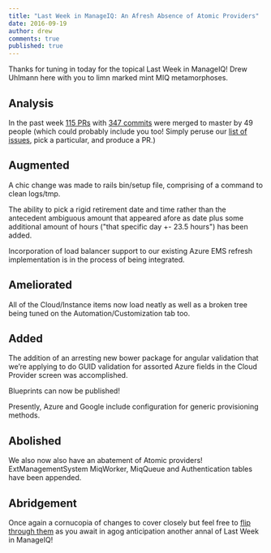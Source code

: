 ```yaml
---
title: "Last Week in ManageIQ: An Afresh Absence of Atomic Providers"
date: 2016-09-19
author: drew
comments: true
published: true
---
```


Thanks for tuning in today for the topical Last Week in ManageIQ! Drew Uhlmann here with you to limn marked mint MIQ metamorphoses. 

## Analysis
In the past week [115 PRs][PRs merged last week] with [347 commits][Commits merged last week] were merged to master by 49 people (which could probably include you too! Simply peruse our [list of issues](https://github.com/ManageIQ/manageiq/issues), pick a particular, and produce a PR.)

## Augmented
A chic change was made to rails bin/setup file, comprising of a command to clean logs/tmp. 

The ability to pick a rigid retirement date and time rather than the antecedent ambiguous amount that appeared afore as date plus some additional amount of hours ("that specific day +- 23.5 hours") has been added.

Incorporation of load balancer support to our existing Azure EMS refresh implementation is in the process of being integrated. 

## Ameliorated
All of the Cloud/Instance items now load neatly as well as a broken tree being tuned on the Automation/Customization tab too. 

## Added
The addition of an arresting new bower package for angular validation that we’re applying to do GUID validation for assorted Azure fields in the Cloud Provider screen was accomplished.

Blueprints can now be published! 

Presently, Azure and Google include configuration for generic provisioning methods. 

## Abolished
We also now also have an abatement of Atomic providers! ExtManagementSystem MiqWorker, MiqQueue and Authentication tables have been appended. 

## Abridgement 
Once again a cornucopia of changes to cover closely but feel free to [flip through them][PRs merged last week] as you await in agog anticipation another annal of Last Week in ManageIQ!

[PRs merged last week]: https://github.com/ManageIQ/manageiq/pulls?utf8=%E2%9C%93&q=is%3Apr%20is%3Amerged%20base%3Amaster%20merged%3A%222016-09-11%20..%202016-09-17%22
[Commits merged last week]: https://github.com/manageiq/manageiq/compare/master@%7B2016-09-11%7D...@%7B2016-09-17%7D
